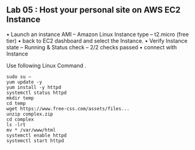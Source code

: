 

## Lab 05 : Host your personal site on AWS EC2 Instance

•	Launch an instance
		AMI – Amazon Linux
		Instance type – t2.micro (free tier)
•	back to EC2 dashboard and select the Instance.
•	Verify Instance state – Running & Status check – 2/2 checks passed
•	connect with Instance

Use following Linux Command . 
```console
sudo su – 
yum update -y
yum install -y httpd
systemctl status httpd 
mkdir temp 
cd temp 
wget https://www.free-css.com/assets/files... 
unzip complex.zip 
cd complex 
ls -lrt 
mv * /var/www/html 
systemctl enable httpd 
systemctl start httpd

```

